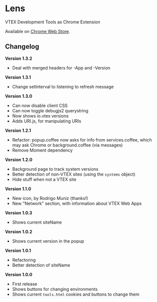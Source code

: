 Lens
====

VTEX Development Tools as Chrome Extension

Available on [Chrome Web Store](https://chrome.google.com/webstore/detail/vtex-lens/fnljopedgmlhhoiobcjfpibblddcfnif).

Changelog
---------

**Version 1.3.2**

* Deal with merged headers for -App and -Version

**Version 1.3.1**

* Change setInterval to listening to refresh message

**Version 1.3.0**

* Can now disable client CSS
* Can now toggle debugjs2 querystring
* Now shows io.vtex versions
* Adds URI.js, for manipulating URIs

**Version 1.2.1**

* Refactor: popup.coffee now asks for info from services.coffee, which may ask Chrome or background.coffee (via messages)
* Remove Moment dependency 

**Version 1.2.0**

* Background page to track system versions
* Better detection of non-VTEX sites (using the `systems` object)
* Hide stuff when not a VTEX site

**Version 1.1.0**

* New icon, by Rodrigo Muniz (thanks!)
* New "Network" section, with information about VTEX Web Apps

**Version 1.0.3**

* Shows current siteName

**Version 1.0.2**

* Shows current version in the popup

**Version 1.0.1**

* Refactoring
* Better detection of siteName

**Version 1.0.0**

* First release
* Shows buttons for changing environments
* Shows current `tools.html` cookies and buttons to change them

